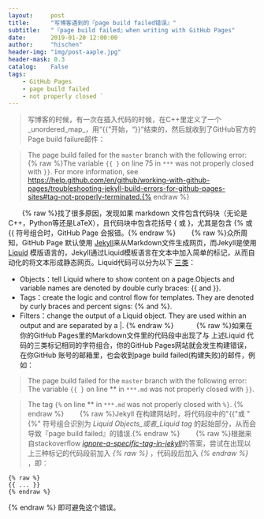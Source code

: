 ```yaml
---
layout:     post
title:      "写博客遇到的『page build failed错误』"
subtitle:   "『page build failed』when writing with GitHub Pages"
date:       2019-01-20 12:00:00
author:     "hischen"
header-img: "img/post-aaple.jpg"
header-mask: 0.3
catalog:    False
tags:
    - GitHub Pages
    - page build failed
    - not properly closed `
---
```




>写博客的时候，有一次在插入代码的时候，在C++里定义了一个_unordered_map_，用“{{”开始，“}}”结束的，然后就收到了GitHub官方的Page build failure邮件：


>The page build failed for the `master` branch with the following error:
>{% raw %}The variable `{{ }` on line 75 in `***` was not properly closed with `}}`. For more information, see https://help.github.com/en/github/working-with-github-pages/troubleshooting-jekyll-build-errors-for-github-pages-sites#tag-not-properly-terminated.{% endraw %}


　　{% raw %}找了很多原因，发现如果 markdown 文件包含代码块（无论是C++，Python等还是LaTeX），且代码块中包含花括号 { 或 }，尤其是包含 {% 或 {{ 符号组合时，GitHub Page 会报错。{% endraw %}
　　{% raw %}众所周知，GitHub Page 默认使用 [Jekyll](https://jekyllrb.com/)来从Markdown文件生成网页，而Jekyll是使用[Liquid](https://shopify.github.io/liquid/) 模版语言的，Jekyll通过Liquid模板语言在文本中加入简单的标记，从而自动化的将文本形成静态网页。Liquid代码可以分为以下 [三类](https://shopify.github.io/liquid/basics/introduction/)：
- Objects：tell Liquid where to show content on a page.Objects and variable names are denoted by double curly braces: {{ and }}.
- Tags：create the logic and control flow for templates. They are denoted by curly braces and percent signs: {% and %}.
- Filters：change the output of a Liquid object. They are used within an output and are separated by a |.
{% endraw %}
　　　{% raw %}如果在你的GitHub Pages里的Markdown文件里的代码段中出现了与 上述Liquid 代码的三类标记相同的字符组合，你的GitHub Pages网站就会发生构建错误，在你GitHub 账号的邮箱里，也会收到page build failed(构建失败)的邮件，例如：
>The page build failed for the `master` branch with the following error:
>The variable `{{ }` on line ** in `***.md` was not properly closed with `}}`.

>The tag `{%` on line ** in `***.md` was not properly closed with `%}`.
{% endraw %}
　　{% raw %}Jekyll 在构建网站时，将代码段中的"{{"或 "{%" 符号组合识别为 _Liquid Objects_或者_Liquid tag_ 的起始部分，从而会导致『page build failed』的错误.{% endraw %}
　　{% raw %}根据来自stackoverflow [_ignore-a-specific-tag-in-jekyll_](https://stackoverflow.com/questions/16256799/ignore-a-specific-tag-in-jekyll)的答案，尝试在出现以上三种标记的代码段前加入 _{% raw %}_ ，代码段后加入 _{% endraw %}_ ，即：

    {% raw %}
  	{{ ... }}
	{% endraw %}
{% endraw %}
即可避免这个错误。
